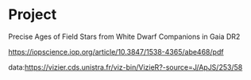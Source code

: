 # Project

Precise Ages of Field Stars from White Dwarf Companions in Gaia DR2

https://iopscience.iop.org/article/10.3847/1538-4365/abe468/pdf

data:https://vizier.cds.unistra.fr/viz-bin/VizieR?-source=J/ApJS/253/58
<!--
**qiu-dan/qiu-dan** is a ✨ _special_ ✨ repository because its `README.md` (this file) appears on your GitHub profile.

Here are some ideas to get you started:

- 🔭 I’m currently working on ...
- 🌱 I’m currently learning ...
- 👯 I’m looking to collaborate on ...
- 🤔 I’m looking for help with ...
- 💬 Ask me about ...
- 📫 How to reach me: ...
- 😄 Pronouns: ...
- ⚡ Fun fact: ...
-->
